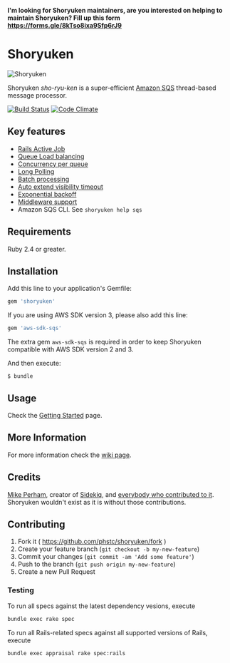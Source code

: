 **I'm looking for Shoryuken maintainers, are you interested on helping to maintain Shoryuken? Fill up this form https://forms.gle/8kTso8ixa9Sfp6rJ9**

# Shoryuken

![Shoryuken](shoryuken.jpg)

Shoryuken _sho-ryu-ken_ is a super-efficient [Amazon SQS](https://aws.amazon.com/sqs/) thread-based message processor.

[![Build Status](https://github.com/ruby-shoryuken/shoryuken/workflows/Specs/badge.svg)](https://github.com/ruby-shoryuken/shoryuken/actions)
[![Code Climate](https://codeclimate.com/github/phstc/shoryuken/badges/gpa.svg)](https://codeclimate.com/github/phstc/shoryuken)

## Key features

- [Rails Active Job](https://github.com/phstc/shoryuken/wiki/Rails-Integration-Active-Job)
- [Queue Load balancing](https://github.com/phstc/shoryuken/wiki/Shoryuken-options#load-balancing)
- [Concurrency per queue](https://github.com/phstc/shoryuken/wiki/Processing-Groups)
- [Long Polling](https://github.com/phstc/shoryuken/wiki/Long-Polling)
- [Batch processing](https://github.com/phstc/shoryuken/wiki/Worker-options#batch)
- [Auto extend visibility timeout](https://github.com/phstc/shoryuken/wiki/Worker-options#auto_visibility_timeout)
- [Exponential backoff](https://github.com/phstc/shoryuken/wiki/Worker-options#retry_intervals)
- [Middleware support](https://github.com/phstc/shoryuken/wiki/Middleware)
- Amazon SQS CLI. See `shoryuken help sqs`

## Requirements

Ruby 2.4 or greater.

## Installation

Add this line to your application's Gemfile:

```ruby
gem 'shoryuken'
```

If you are using AWS SDK version 3, please also add this line:

```ruby
gem 'aws-sdk-sqs'
```

The extra gem `aws-sdk-sqs` is required in order to keep Shoryuken compatible with AWS SDK version 2 and 3.

And then execute:

```shell
$ bundle
```

## Usage

Check the [Getting Started](https://github.com/phstc/shoryuken/wiki/Getting-Started) page.

## More Information

For more information check the [wiki page](https://github.com/phstc/shoryuken/wiki).

## Credits

[Mike Perham](https://github.com/mperham), creator of [Sidekiq](https://github.com/mperham/sidekiq), and [everybody who contributed to it](https://github.com/mperham/sidekiq/graphs/contributors). Shoryuken wouldn't exist as it is without those contributions.

## Contributing

1. Fork it ( https://github.com/phstc/shoryuken/fork )
2. Create your feature branch (`git checkout -b my-new-feature`)
3. Commit your changes (`git commit -am 'Add some feature'`)
4. Push to the branch (`git push origin my-new-feature`)
5. Create a new Pull Request

### Testing

To run all specs against the latest dependency vesions, execute

```sh
bundle exec rake spec
```

To run all Rails-related specs against all supported versions of Rails, execute

```sh
bundle exec appraisal rake spec:rails
```
